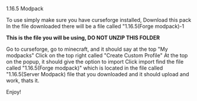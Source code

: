 1.16.5 Modpack

To use simply make sure you have curseforge installed, Download this pack
In the file downloaded there will be a file called "1.16.5(Forge modpack)-1


**This is the file you will be using,  DO NOT UNZIP THIS FOLDER**


Go to curseforge, go to minecraft, and it should say at the top "My modpacks"
Click on the top right called "Create Custom Profile"
At the top on the popup, it should give the option to import
Click import find the file called "1.16.5(Forge modpack)" which is located in the file called "1.16.5(Server Modpack) file that you downloaded and it should upload and work, thats it.

Enjoy!